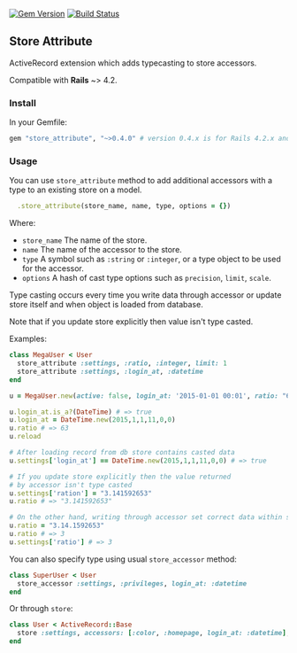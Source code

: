 [![Gem Version](https://badge.fury.io/rb/store_attribute.svg)](https://rubygems.org/gems/store_attribute) [![Build Status](https://travis-ci.org/palkan/store_attribute.svg?branch=master)](https://travis-ci.org/palkan/store_attribute)

## Store Attribute

ActiveRecord extension which adds typecasting to store accessors.

Compatible with **Rails** ~> 4.2.


### Install

In your Gemfile:

```ruby
gem "store_attribute", "~>0.4.0" # version 0.4.x is for Rails 4.2.x and 0.5.x is for Rails 5
```

### Usage

You can use `store_attribute` method to add additional accessors with a type to an existing store on a model.

```ruby
  .store_attribute(store_name, name, type, options = {})
```

Where:
- `store_name` The name of the store.
- `name` The name of the accessor to the store.
- `type` A symbol such as `:string` or `:integer`, or a type object to be used for the accessor.
- `options` A hash of cast type options such as `precision`, `limit`, `scale`.

Type casting occurs every time you write data through accessor or update store itself
and when object is loaded from database.

Note that if you update store explicitly then value isn't  type casted.

Examples:

```ruby
class MegaUser < User
  store_attribute :settings, :ratio, :integer, limit: 1
  store_attribute :settings, :login_at, :datetime
end

u = MegaUser.new(active: false, login_at: '2015-01-01 00:01', ratio: "63.4608")

u.login_at.is_a?(DateTime) # => true
u.login_at = DateTime.new(2015,1,1,11,0,0)
u.ratio # => 63
u.reload

# After loading record from db store contains casted data
u.settings['login_at'] == DateTime.new(2015,1,1,11,0,0) # => true

# If you update store explicitly then the value returned
# by accessor isn't type casted
u.settings['ration'] = "3.141592653"
u.ratio # => "3.141592653"

# On the other hand, writing through accessor set correct data within store
u.ratio = "3.14.1592653"
u.ratio # => 3
u.settings['ratio'] # => 3
```

You can also specify type using usual `store_accessor` method:

```ruby
class SuperUser < User
  store_accessor :settings, :privileges, login_at: :datetime
end
```

Or through `store`:

```ruby
class User < ActiveRecord::Base
  store :settings, accessors: [:color, :homepage, login_at: :datetime], coder: JSON
end
```